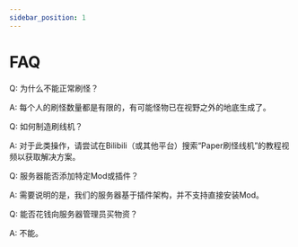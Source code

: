 ```yaml
---
sidebar_position: 1
---
```


# FAQ

Q: 为什么不能正常刷怪？

A: 每个人的刷怪数量都是有限的，有可能怪物已在视野之外的地底生成了。

Q: 如何制造刷线机？

A: 对于此类操作，请尝试在Bilibili（或其他平台）搜索“Paper刷怪线机”的教程视频以获取解决方案。

Q: 服务器能否添加特定Mod或插件？

A: 需要说明的是，我们的服务器基于插件架构，并不支持直接安装Mod。

Q: 能否花钱向服务器管理员买物资？

A: 不能。
